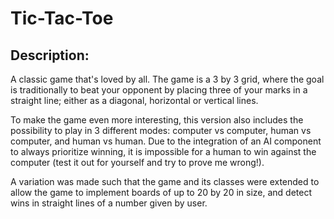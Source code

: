 # Tic-Tac-Toe

## **Description:** 
A classic game that's loved by all. The game is a 3 by 3 grid, where the goal is traditionally to 
beat your opponent by placing three of your marks in a straight line; either as a diagonal, 
horizontal or vertical lines. 

To make the game even more interesting, this version also includes the possibility to play in 3 
different modes: computer vs computer, human vs computer, and human vs human. Due to the 
integration of an AI component to always prioritize winning, it is impossible for a human
to win against the computer (test it out for yourself and try to prove me wrong!). 

A variation was made such that the game and its classes were extended to allow the game to
implement boards of up to 20 by 20 in size, and detect wins in straight lines of a number given
by user. 
